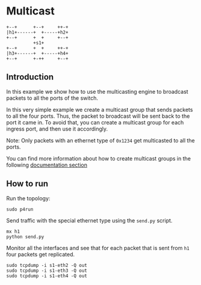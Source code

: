 # Multicast

```
+--+      +--+     ++-+
|h1+------+  +-----+h2+
+--+      +  +     +--+
          +s1+
+--+      +  +     ++-+
|h3+------+  +-----+h4+
+--+      +-++     +--+

```

## Introduction

In this example we show how to use the multicasting engine to broadcast
packets to all the ports of the switch.

In this very simple example we create a multicast group that sends packets
to all the four ports. Thus, the packet to broadcast will be sent back to
the port it came in. To avoid that, you can create a multicast group for
each ingress port, and then use it accordingly.

Note: Only packets with an ethernet type of `0x1234` get multicasted
to all the ports.

You can find more information about how to create multicast groups in
the following [documentation section](../../documentation/simple-switch.md#creating-multicast-groups)

## How to run

Run the topology:

```
sudo p4run
```

Send traffic with the special ethernet type using the `send.py` script.

```
mx h1
python send.py
```

Monitor all the interfaces and see that for each packet that is sent from `h1`
four packets get replicated.
```
sudo tcpdump -i s1-eth2 -Q out
sudo tcpdump -i s1-eth3 -Q out
sudo tcpdump -i s1-eth4 -Q out
```
